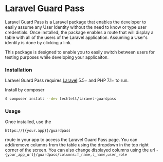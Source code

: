 # Laravel Guard Pass

Laravel Guard Pass is a Laravel package that enables the developer to easily assume any User Identity without the need to know or type user credentials. Once installed, the package enables a route that will display a table with all of the users of the Laravel application. Assuming a User's identity is done by clicking a link. 

This package is designed to enable you to easily switch between users for testing purposes while developing your applicaiton.

### Installation

Laravel Guard Pass requires [Laravel](https://laravel.com/) 5.5+ and PHP 7.1+ to run.

Install by composer

```sh
$ composer install --dev techtell/laravel-guardpass
```

### Usage

Once installed, use the 
```
https://{{your.app}}/guardpass
```
 route in your app to access the Laravel Guard Pass page. You can add/remove columns from the table using the dropdown in the top right corner of the screen. You can also change displayed columns using the url - `{your_app_url}/guardpass/columns:f_name,l_name,user_role`